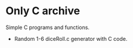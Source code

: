 # Only C archive

Simple C programs and functions.

* Random 1-6 diceRoll.c generator with C code. 
